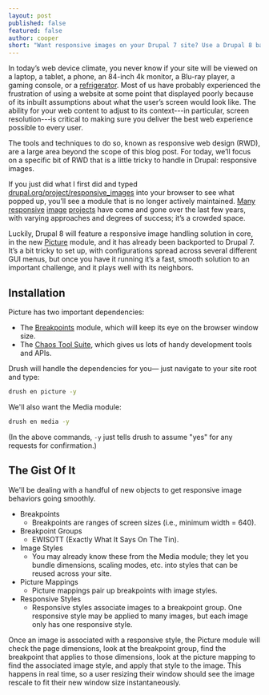 ```yaml
---
layout: post
published: false
featured: false
author: cooper
short: "Want responsive images on your Drupal 7 site? Use a Drupal 8 backport to get the job done."
---
```


In today’s web device climate, you never know if your site will be viewed on a laptop, a tablet, a phone, an 84-inch 4k monitor, a Blu-ray player, a gaming console, or a [refrigerator](http://www.samsung.com/us/appliances/refrigerators/RF4289HARS/XAA). Most of us have probably experienced the frustration of using a website at some point that displayed poorly because of its inbuilt assumptions about what the user’s screen would look like. The ability for your web content to adjust to its context---in particular, screen resolution---is critical to making sure you deliver the best web experience possible to every user.

The tools and techniques to do so, known as responsive web design (RWD), are a large area beyond the scope of this blog post. For today, we’ll focus on a specific bit of RWD that is a little tricky to handle in Drupal: responsive images.

If you just did what I first did and typed [drupal.org/project/responsive_images](drupal.org/project/responsive_images) into your browser to see what popped up, you’ll see a module that is no longer actively maintained. [Many](https://www.drupal.org/project/adaptive_image) [responsive](https://www.drupal.org/project/cs_adaptive_image) [image](https://www.drupal.org/project/ais) [projects](https://www.drupal.org/project/resp_img) have come and gone over the last few years, with varying approaches and degrees of success; it’s a crowded space.

Luckily, Drupal 8 will feature a responsive image handling solution in core, in the new [Picture](https://www.drupal.org/project/picture) module, and it has already been backported to Drupal 7. It’s a bit tricky to set up, with configurations spread across several different GUI menus, but once you have it running it’s a fast, smooth solution to an important challenge, and it plays well with its neighbors.

## Installation

Picture has two important dependencies:

- The [Breakpoints](https://www.drupal.org/project/breakpoints) module, which will keep its eye on the browser window size.
- The [Chaos Tool Suite](https://www.drupal.org/project/ctools), which gives us lots of handy development tools and APIs.

Drush will handle the dependencies for you&mdash; just navigate to your site root and type:

```bash
drush en picture -y
```

We'll also want the Media module:

```bash
drush en media -y
```

(In the above commands, ```-y``` just tells drush to assume "yes" for any requests for confirmation.)

## The Gist Of It

We'll be dealing with a handful of new objects to get responsive image behaviors going smoothly.

- Breakpoints
    - Breakpoints are ranges of screen sizes (i.e., minimum width = 640). 
- Breakpoint Groups
	- EWISOTT (Exactly What It Says On The Tin).
- Image Styles
	- You may already know these from the Media module; they let you bundle dimensions, scaling modes, etc. into styles that can be reused across your site.
- Picture Mappings
    - Picture mappings pair up breakpoints with image styles.
- Responsive Styles
	- Responsive styles associate images to a breakpoint group. One responsive style may be applied to many images, but each image only has one responsive style.
    
Once an image is associated with a responsive style, the Picture module will check the page dimensions, look at the breakpoint group, find the breakpoint that applies to those dimensions, look at the picture mapping to find the associated image style, and apply that style to the image. This happens in real time, so a user resizing their window should see the image rescale to fit their new window size instantaneously.